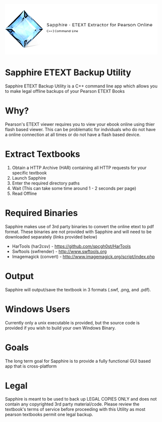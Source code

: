 ![logo](https://raw.githubusercontent.com/hmtinc/Sapphire-/master/Resources/logo.png?token=ABQMErifvbZ3_dqyVbQW4naGBSPNWiYqks5WrB0LwA%3D%3D)
# Sapphire ETEXT Backup Utility
Sapphire ETEXT Backup Utility is a C++ command line app which allows you to make legal offline 
backups of your Pearson ETEXT Books

# Why? 
Pearson's ETEXT viewer requires you to view your ebook online using thier flash based viewer.
This can be problematic for indviduals who do not have a online connection at all times or 
do not have a flash based device. 

# Extract Textbooks 
1. Obtain a HTTP Archive (HAR) containing all HTTP requests for your specific textbook
2. Launch Sapphire 
3. Enter the required directory paths
4. Wait (This can take some time around 1 - 2 seconds per page) 
5. Read Offline 

# Required Binaries 
Sapphire makes use of 3rd party binaries to convert the online etext to pdf format. These binaries are
not provided with Sapphire and will need to be downloaded separately (links provided below)
- HarTools (har2csv) - https://github.com/spcgh0st/HarTools
- Swftools (swfrender) - http://www.swftools.org
- Imagemagick (convert) - http://www.imagemagick.org/script/index.php

# Output 
Sapphire will output/save the textbook in 3 formats (.swf, .png, and .pdf).

# Windows Users
Currently only a unix executable is provided, but the source code is provided if you wish to build
your own Windows Binary.

# Goals
The long term goal for Sapphire is to provide a fully functional GUI based app that is
cross-platform

   
# Legal
Sapphire is meant to be used to back up LEGAL COPIES ONLY and does not contain any copyrighted 3rd party material/code.
Please review the textbook's terms of service before proceeding with this Utility as most pearson textbooks permit one legal backup.












